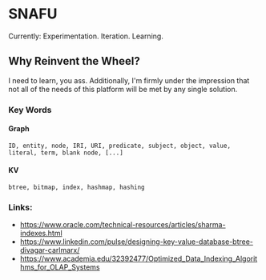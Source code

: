 # SNAFU
Currently: Experimentation. Iteration. Learning.  

## Why Reinvent the Wheel? 
I need to learn, you ass. Additionally, I'm firmly under the impression that not all of the needs of this platform will be met by any single solution. 

### Key Words
#### Graph  
    ID, entity, node, IRI, URI, predicate, subject, object, value, literal, term, blank node, [...]
#### KV  
    btree, bitmap, index, hashmap, hashing

### Links:
- https://www.oracle.com/technical-resources/articles/sharma-indexes.html
- https://www.linkedin.com/pulse/designing-key-value-database-btree-divagar-carlmarx/
- https://www.academia.edu/32392477/Optimized_Data_Indexing_Algorithms_for_OLAP_Systems

